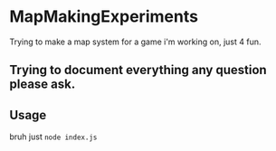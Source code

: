 # MapMakingExperiments
Trying to make a map system for a game i'm working on, just 4 fun.

## Trying to document everything any question please ask.

## Usage
bruh just `node index.js`
